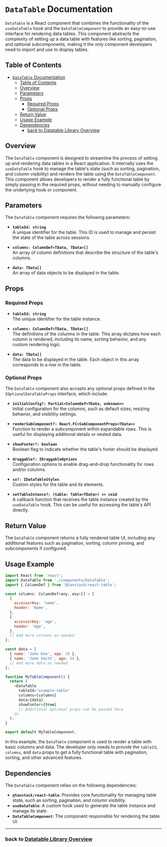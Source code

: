 # `DataTable` Documentation

`DataTable` is a React component that combines the functionality of the `useDataTable` hook and the `DataTableComponent` to provide an easy-to-use interface for rendering data tables. This component abstracts the complexity of setting up a data table with features like sorting, pagination, and optional subcomponents, making it the only component developers need to import and use to display tables.

## Table of Contents

- [`DataTable` Documentation](#datatable-documentation)
  - [Table of Contents](#table-of-contents)
  - [Overview](#overview)
  - [Parameters](#parameters)
  - [Props](#props)
    - [Required Props](#required-props)
    - [Optional Props](#optional-props)
  - [Return Value](#return-value)
  - [Usage Example](#usage-example)
  - [Dependencies](#dependencies)
    - [back to Datatable Library Overview](#back-to-datatable-library-overview)

## Overview

The `DataTable` component is designed to streamline the process of setting up and rendering data tables in a React application. It internally uses the `useDataTable` hook to manage the table's state (such as sorting, pagination, and column visibility) and renders the table using the `DataTableComponent`. This component allows developers to render a fully functional table by simply passing in the required props, without needing to manually configure the underlying hook or component.

## Parameters

The `DataTable` component requires the following parameters:

- **`tableId: string`**  
  A unique identifier for the table. This ID is used to manage and persist the state of the table across sessions.

- **`columns: ColumnDef<TData, TData>[]`**  
  An array of column definitions that describe the structure of the table's columns.

- **`data: TData[]`**  
  An array of data objects to be displayed in the table.

## Props

### Required Props

- **`tableId: string`**  
  The unique identifier for the table instance.

- **`columns: ColumnDef<TData, TData>[]`**  
  The definitions of the columns in the table. This array dictates how each column is rendered, including its name, sorting behavior, and any custom rendering logic.

- **`data: TData[]`**  
  The data to be displayed in the table. Each object in this array corresponds to a row in the table.

### Optional Props

The `DataTable` component also accepts any optional props defined in the `IOptionalDataTableProps` interface, which include:

- **`initialConfig?: Partial<ColumnDef<TData, unknown>>`**  
  Initial configuration for the columns, such as default sizes, resizing behavior, and visibility settings.

- **`renderSubComponent?: React.FC<SubComponentProps<TData>>`**  
  Function to render a subcomponent within expandable rows. This is useful for displaying additional details or nested data.

- **`showFooter?: boolean`**  
  Boolean flag to indicate whether the table's footer should be displayed.

- **`draggable?: IDraggableOptions`**  
  Configuration options to enable drag-and-drop functionality for rows and/or columns.

- **`sx?: IDataTableStyles`**  
  Custom styles for the table and its elements.

- **`setTableIntance?: (table: Table<TData>) => void`**  
  A callback function that receives the table instance created by the `useDataTable` hook. This can be useful for accessing the table's API directly.

## Return Value

The `DataTable` component returns a fully rendered table UI, including any additional features such as pagination, sorting, column pinning, and subcomponents if configured.

## Usage Example

```javascript
import React from 'react';
import DataTable from './components/DataTable';
import { ColumnDef } from '@tanstack/react-table';

const columns: ColumnDef<any, any>[] = [
  {
    accessorKey: 'name',
    header: 'Name',
  },
  {
    accessorKey: 'age',
    header: 'Age',
  },
  // Add more columns as needed
];

const data = [
  { name: 'John Doe', age: 28 },
  { name: 'Jane Smith', age: 34 },
  // Add more data as needed
];

function MyTableComponent() {
  return (
    <DataTable
      tableId="example-table"
      columns={columns}
      data={data}
      showFooter={true}
      // Additional optional props can be passed here
    />
  );
}

export default MyTableComponent;
```

In this example, the `DataTable` component is used to render a table with basic columns and data. The developer only needs to provide the `tableId`, `columns`, and `data` props to get a fully functional table with pagination, sorting, and other advanced features.

## Dependencies

The `DataTable` component relies on the following dependencies:

- **`@tanstack/react-table`**: Provides core functionality for managing table state, such as sorting, pagination, and column visibility.
- **`useDataTable`**: A custom hook used to generate the table instance and manage its state.
- **`DataTableComponent`**: The component responsible for rendering the table UI.

---

### back to [Datatable Library Overview](../../README.md)
